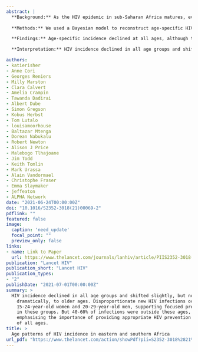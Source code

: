 ```yaml
---
abstract: |
  **Background:** As the HIV epidemic in sub-Saharan Africa matures, evidence about the age distribution of new HIV infections and how this distribution has changed over the epidemic is needed to guide HIV prevention. We aimed to assess trends in age-specific HIV incidence in six population-based cohort studies in eastern and southern Africa, reporting changes in mean age at infection, age distribution of new infections, and birth cohort cumulative incidence.
  
  **Methods:** We used a Bayesian model to reconstruct age-specific HIV incidence from repeated observations of individuals' HIV serostatus and survival collected among population HIV cohorts in rural Malawi, South Africa, Tanzania, Uganda, and Zimbabwe, in a collaborative analysis of the ALPHA network. We modelled HIV incidence rates by age, time, and sex using smoothing splines functions. We estimated incidence trends separately by sex and study. We used estimated incidence and prevalence results for 2000-17, standardised to study population distribution, to estimate mean age at infection and proportion of new infections by age. We also estimated cumulative incidence (lifetime risk of infection) by birth cohort.

  **Findings:** Age-specific incidence declined at all ages, although the timing and pattern of decline varied by study. The mean age at infection was higher in men (cohort mean 27·8-34·6 years) than in women (24·8-29·6 years). Between 2000 and 2017, the mean age at infection per cohort increased slightly: 0·5 to 2·8 years among men and -0·2 to 2·5 years among women. Across studies, between 38% and 63% (cohort medians) of the infections in women were among those aged 15-24 years and between 30% and 63% of infections in men were in those aged 20-29 years. Lifetime risk of HIV declined for successive birth cohorts.

  **Interpretation:** HIV incidence declined in all age groups and shifted slightly to older ages. Disproportionate new HIV infections occur among women aged 15-24 years and men aged 20-29 years, supporting focused prevention in these groups. However, 40-60% of infections were outside these ages, emphasising the importance of providing appropriate HIV prevention to adults of all ages.

authors:
- katierisher
- Anne Cori
- Georges Reniers
- Milly Marston
- Clara Calvert
- Amelia Crampin
- Tawanda Dadirai
- Albert Dube
- Simon Gregson
- Kobus Herbst
- Tom Lutalo
- louisamoorhouse
- Baltazar Mtenga
- Dorean Nabukalu
- Robert Newton
- Alison J Price
- Malebogo Tlhajoane
- Jim Todd
- Keith Tomlin
- Mark Urassa
- Alain Vandormael
- Christophe Fraser
- Emma Slaymaker
- jeffeaton
- ALPHA Network
date: "2021-06-24T00:00:00Z"
doi: "10.1016/S2352-3018(21)00069-2"
pdflink: ""
featured: false
image:
  caption: 'need_update'
  focal_point: ""
  preview_only: false
links:
- name: Link to Paper
  url: https://www.thelancet.com/journals/lanhiv/article/PIIS2352-3018(21)00069-2/fulltext
publication: "Lancet HIV"
publication_short: "Lancet HIV"
publication_types:
- "2"
publishDate: "2021-07-01T00:00:00Z"
summary: >
  HIV incidence declined in all age groups and shifted slightly, but not
    dramatically, to older ages. Disproportionate new HIV infections occur among
    15-24-year-old women and 20-29-year-old men, supporting focused prevention
    in these groups. But 40-60% of infections were outside these ages,
    emphasising the importance of providing appropriate HIV prevention to adults
    of all ages.
title: >
  Age patterns of HIV incidence in eastern and southern Africa
url_pdf: "https://www.thelancet.com/action/showPdf?pii=S2352-3018%2821%2900069-2"
---
```

